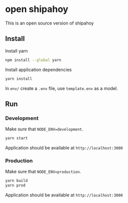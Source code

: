 # open shipahoy

This is an open source version of shipahoy

## Install

Install yarn
```sh
npm install --global yarn
```
Install application dependencies
```sh
yarn install
```
In `env/` create a `.env` file, use `template.env` as a model.

## Run

### Development

Make sure that `NODE_ENV=development`.
```sh
yarn start
```
Application should be available at `http://localhost:3000`

### Production

Make sure that `NODE_ENV=production`.
```sh
yarn build
yarn prod
```
Application should be available at `http://localhost:3000`
